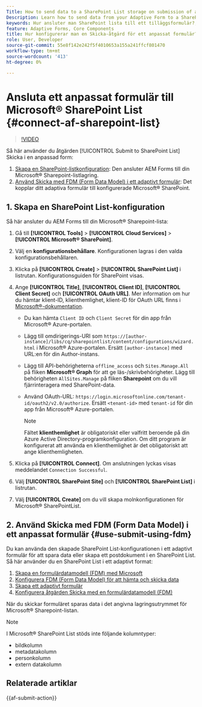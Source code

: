```yaml
---
Title: How to send data to a SharePoint List storage on submission of an Adaptive Form?
Description: Learn how to send data from your Adaptive Form to a SharePoint storage like a SharePoint list when you submit the form.
keywords: Hur ansluter man SharePoint lista till ett tilläggsformulär?, Skicka till SharePoint, Skapa en SharePoint List Configuration, Använd åtgärden Skicka till SharePoint i ett adaptivt format, Ansluta ett adaptivt formulär till Microsoft&reg; SharePoint List.
feature: Adaptive Forms, Core Components
title: Hur konfigurerar man en Skicka-åtgärd för ett anpassat formulär?
role: User, Developer
source-git-commit: 55e8f142e242f5f4010653a155a241ffcf801470
workflow-type: tm+mt
source-wordcount: '413'
ht-degree: 0%

---
```



# Ansluta ett anpassat formulär till Microsoft® SharePoint List {#connect-af-sharepoint-list}

>[!VIDEO](https://video.tv.adobe.com/v/3424820/connect-aem-adaptive-form-to-sharepointlist/?quality=12&learn=on)

Så här använder du åtgärden [!UICONTROL Submit to SharePoint List] Skicka i en anpassad form:

1. [Skapa en SharePoint-listkonfiguration](#1-create-a-sharepoint-list-configuration): Den ansluter AEM Forms till din Microsoft® Sharepoint-listlagring.
1. [Använd Skicka med FDM (Form Data Model) i ett adaptivt formulär](#2-use-the-submit-using-form-data-model-fdm-in-an-adaptive-form-use-submit-using-fdm): Det kopplar ditt adaptiva formulär till konfigurerade Microsoft® SharePoint.

## 1. Skapa en SharePoint List-konfiguration

Så här ansluter du AEM Forms till din Microsoft® Sharepoint-lista:

1. Gå till **[!UICONTROL Tools]** > **[!UICONTROL Cloud Services]** > **[!UICONTROL Microsoft® SharePoint]**.
1. Välj en **konfigurationsbehållare**. Konfigurationen lagras i den valda konfigurationsbehållaren.
1. Klicka på **[!UICONTROL Create]** > **[!UICONTROL SharePoint List]** i listrutan. Konfigurationsguiden för SharePoint visas.
1. Ange **[!UICONTROL Title]**, **[!UICONTROL Client ID]**, **[!UICONTROL Client Secret]** och **[!UICONTROL OAuth URL]**. Mer information om hur du hämtar klient-ID, klienthemlighet, klient-ID för OAuth URL finns i [Microsoft®-dokumentation](https://learn.microsoft.com/en-us/graph/auth-register-app-v2).
   * Du kan hämta `Client ID` och `Client Secret` för din app från Microsoft® Azure-portalen.
   * Lägg till omdirigerings-URI som `https://[author-instance]/libs/cq/sharepointlist/content/configurations/wizard.html` i Microsoft® Azure-portalen. Ersätt `[author-instance]` med URL:en för din Author-instans.
   * Lägg till API-behörigheterna `offline_access` och `Sites.Manage.All` på fliken **Microsoft® Graph** för att ge läs-/skrivbehörigheter. Lägg till behörigheten `AllSites.Manage` på fliken **Sharepoint** om du vill fjärrinteragera med SharePoint-data.
   * Använd OAuth-URL: `https://login.microsoftonline.com/tenant-id/oauth2/v2.0/authorize`. Ersätt `<tenant-id>` med `tenant-id` för din app från Microsoft® Azure-portalen.

     >[!NOTE]
     >
     > Fältet **klienthemlighet** är obligatoriskt eller valfritt beroende på din Azure Active Directory-programkonfiguration. Om ditt program är konfigurerat att använda en klienthemlighet är det obligatoriskt att ange klienthemligheten.

1. Klicka på **[!UICONTROL Connect]**. Om anslutningen lyckas visas meddelandet `Connection Successful`.
1. Välj **[!UICONTROL SharePoint Site]** och **[!UICONTROL SharePoint List]** i listrutan.
1. Välj **[!UICONTROL Create]** om du vill skapa molnkonfigurationen för Microsoft® SharePointList.


## 2. Använd Skicka med FDM (Form Data Model) i ett anpassat formulär {#use-submit-using-fdm}

Du kan använda den skapade SharePoint List-konfigurationen i ett adaptivt formulär för att spara data eller skapa ett postdokument i en SharePoint List. Så här använder du en SharePoint List i ett adaptivt format:

1. [Skapa en formulärdatamodell (FDM) med Microsoft](/help/forms/create-form-data-models.md)
1. [Konfigurera FDM (Form Data Model) för att hämta och skicka data](/help/forms/work-with-form-data-model.md#configure-services)
1. [Skapa ett adaptivt formulär](/help/forms/creating-adaptive-form-core-components.md)
1. [Konfigurera åtgärden Skicka med en formulärdatamodell (FDM)](/help/forms/using-form-data-model.md)

När du skickar formuläret sparas data i det angivna lagringsutrymmet för Microsoft® Sharepoint-listan.

>[!NOTE]
>
> I Microsoft® SharePoint List stöds inte följande kolumntyper:
> * bildkolumn
> * metadatakolumn
> * personkolumn
> * extern datakolumn

## Relaterade artiklar

{{af-submit-action}}